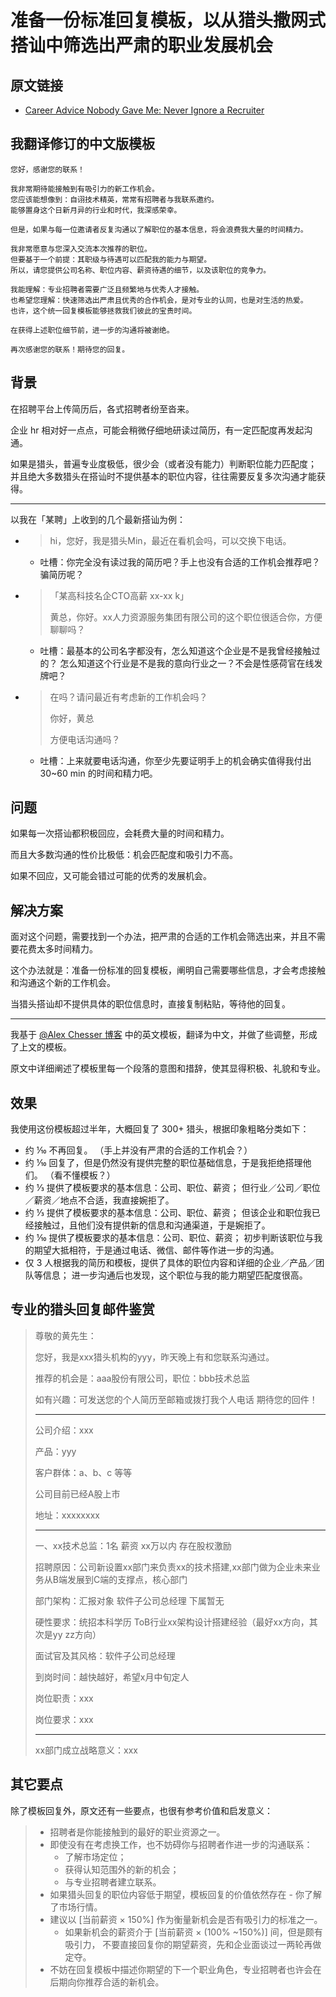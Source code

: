 # 准备一份标准回复模板，以从猎头撒网式搭讪中筛选出严肃的职业发展机会

## 原文链接
- [Career Advice Nobody Gave Me: Never Ignore a Recruiter](https://index.medium.com/career-advice-nobody-gave-me-never-ignore-a-recruiter-4474eac9556)

## 我翻译修订的中文版模板

```text
您好，感谢您的联系！

我非常期待能接触到有吸引力的新工作机会。
您应该能想像到：自诩技术精英，常常有招聘者与我联系邀约。
能够置身这个日新月异的行业和时代，我深感荣幸。

但是，如果与每一位邀请者反复沟通以了解职位的基本信息，将会浪费我大量的时间精力。

我非常愿意与您深入交流本次推荐的职位。
但要基于一个前提：其职级与待遇可以匹配我的能力与期望。
所以，请您提供公司名称、职位内容、薪资待遇的细节，以及该职位的竞争力。

我能理解：专业招聘者需要广泛且频繁地与优秀人才接触。
也希望您理解：快速筛选出严肃且优秀的合作机会，是对专业的认同，也是对生活的热爱。
也许，这个统一回复模板能够拯救我们彼此的宝贵时间。

在获得上述职位细节前，进一步的沟通将被谢绝。

再次感谢您的联系！期待您的回复。
```

## 背景

在招聘平台上传简历后，各式招聘者纷至沓来。

企业 hr 相对好一点点，可能会稍微仔细地研读过简历，有一定匹配度再发起沟通。

如果是猎头，普遍专业度极低，很少会（或者没有能力）判断职位能力匹配度；
    并且绝大多数猎头在搭讪时不提供基本的职位内容，往往需要反复多次沟通才能获得。

---

以我在「某聘」上收到的几个最新搭讪为例：

- > hi，您好，我是猎头Min，最近在看机会吗，可以交换下电话。

  - 吐槽：你完全没有读过我的简历吧？手上也没有合适的工作机会推荐吧？骗简历呢？

- > 「某高科技名企CTO高薪  xx-xx k」
  >
  > 黄总，你好。xx人力资源服务集团有限公司的这个职位很适合你，方便聊聊吗？

  - 吐槽：最基本的公司名字都没有，怎么知道这个企业是不是我曾经接触过的？
          怎么知道这个行业是不是我的意向行业之一？不会是性感荷官在线发牌吧？

- > 在吗？请问最近有考虑新的工作机会吗？
  >
  > 你好，黄总
  >
  > 方便电话沟通吗？

  - 吐槽：上来就要电话沟通，你至少先要证明手上的机会确实值得我付出 30~60 min 的时间和精力吧。

## 问题

如果每一次搭讪都积极回应，会耗费大量的时间和精力。

而且大多数沟通的性价比极低：机会匹配度和吸引力不高。

如果不回应，又可能会错过可能的优秀的发展机会。

## 解决方案

面对这个问题，需要找到一个办法，把严肃的合适的工作机会筛选出来，并且不需要花费太多时间精力。

这个办法就是：准备一份标准的回复模板，阐明自己需要哪些信息，才会考虑接触和沟通这个新的工作机会。

当猎头搭讪却不提供具体的职位信息时，直接复制粘贴，等待他的回复。

---

我基于 [@Alex Chesser 博客](https://index.medium.com/career-advice-nobody-gave-me-never-ignore-a-recruiter-4474eac9556) 中的英文模板，翻译为中文，并做了些调整，形成了上文的模板。

原文中详细阐述了模板里每一个段落的意图和措辞，使其显得积极、礼貌和专业。

## 效果

我使用这份模板超过半年，大概回复了 300+ 猎头，根据印象粗略分类如下：

- 约 ⅒ 不再回复。 （手上并没有严肃的合适的工作机会？）
- 约 ⅒ 回复了，但是仍然没有提供完整的职位基础信息，于是我拒绝搭理他们。 （看不懂模板？）
- 约 ⅓ 提供了模板要求的基本信息：公司、职位、薪资；
    但行业／公司／职位／薪资／地点不合适，我直接婉拒了。
- 约 ⅓ 提供了模板要求的基本信息：公司、职位、薪资；
    但该企业和职位我已经接触过，且他们没有提供新的信息和沟通渠道，于是婉拒了。
- 约 ⅒ 提供了模板要求的基本信息：公司、职位、薪资；
    初步判断该职位与我的期望大抵相符，于是通过电话、微信、邮件等作进一步的沟通。
- 仅 3 人根据我的简历和模板，提供了具体的职位内容和详细的企业／产品／团队等信息；
    进一步沟通后也发现，这个职位与我的能力期望匹配度很高。

## 专业的猎头回复邮件鉴赏

> 尊敬的黄先生：
>
>    您好，我是xxx猎头机构的yyy，昨天晚上有和您联系沟通过。
>
>    推荐的机会是：aaa股份有限公司，职位：bbb技术总监
>
>    如有兴趣：可发送您的个人简历至邮箱或拨打我个人电话  期待您的回件！
>
> ---
>
> 公司介绍：xxx
>
> 产品：yyy
>
> 客户群体：a、b、c 等等
>
> 公司目前已经A股上市
>
> 地址：xxxxxxxx
>
> ---
>
> 一、xx技术总监：1名  薪资 xx万以内  存在股权激励
>
> 招聘原因：公司新设置xx部门来负责xx的技术搭建,xx部门做为企业未来业务从B端发展到C端的支撑点，核心部门
>
> 部门架构：汇报对象 软件子公司总经理 下属暂无
>
> 硬性要求：统招本科学历  ToB行业xx架构设计搭建经验（最好xx方向，其次是yy zz方向）
>
> 面试官及其风格：软件子公司总经理
>
> 到岗时间：越快越好，希望x月中旬定人
>
> 岗位职责：xxx
>
> 岗位要求：xxx
>
> ---
>
> xx部门成立战略意义：xxx

## 其它要点

除了模板回复外，原文还有一些要点，也很有参考价值和启发意义：

> - 招聘者是你能接触到的最好的职业资源之一。
> - 即使没有在考虑换工作，也不妨碍你与招聘者作进一步的沟通联系：
>   - 了解市场定位；
>   - 获得认知范围外的新的机会；
>   - 与专业招聘者建立联系。
> - 如果猎头回复的职位内容低于期望，模板回复的价值依然存在 - 你了解了市场行情。
> - 建议以 [当前薪资 × 150%] 作为衡量新机会是否有吸引力的标准之一。
>   - 如果新机会的薪资介于 [当前薪资 × (100% ~150%)] 间，但是颇有吸引力，
>       不要直接回复你的期望薪资，先和企业面谈过一两轮再做定夺。
> - 不妨在回复模板中描述你期望的下一个职业角色，专业招聘者也许会在后期向你推荐合适的新机会。
